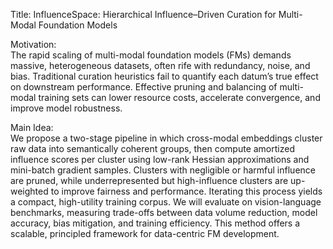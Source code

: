 Title: InfluenceSpace: Hierarchical Influence–Driven Curation for Multi-Modal Foundation Models

Motivation:  
The rapid scaling of multi-modal foundation models (FMs) demands massive, heterogeneous datasets, often rife with redundancy, noise, and bias. Traditional curation heuristics fail to quantify each datum’s true effect on downstream performance. Effective pruning and balancing of multi-modal training sets can lower resource costs, accelerate convergence, and improve model robustness.

Main Idea:  
We propose a two-stage pipeline in which cross-modal embeddings cluster raw data into semantically coherent groups, then compute amortized influence scores per cluster using low-rank Hessian approximations and mini-batch gradient samples. Clusters with negligible or harmful influence are pruned, while underrepresented but high-influence clusters are up-weighted to improve fairness and performance. Iterating this process yields a compact, high-utility training corpus. We will evaluate on vision-language benchmarks, measuring trade-offs between data volume reduction, model accuracy, bias mitigation, and training efficiency. This method offers a scalable, principled framework for data-centric FM development.